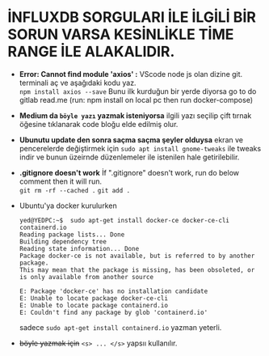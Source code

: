 # **İNFLUXDB SORGULARI İLE İLGİLİ BİR SORUN VARSA KESİNLİKLE TİME RANGE İLE ALAKALIDIR.**

* **Error: Cannot find module 'axios' :** VScode node js olan dizine git. terminali aç ve aşağıdaki kodu yaz.  
`npm install axios --save` Bunu ilk kurduğun bir yerde diyorsa go to do gitlab read.me (run: npm install on local pc then run docker-compose)

* **Medium da `böyle yazı` yazmak isteniyorsa** ilgili yazı seçilip çift tırnak öğesine tıklanarak code bloğu elde edilmiş olur.

* **Ubunutu update den sonra saçma saçma şeyler olduysa** ekran ve pencerelerde değiştirmek için 
`sudo apt install gnome-tweaks` ile tweaks indir ve bunun üzeirnde düzenlemeler ile istenilen hale getirilebilir.

* **.gitignore doesn't work** 
İf ".gitignore" doesn't work, run do below comment then it will run.  
`git rm -rf --cached .`
`git add .`


* Ubuntu'ya docker kurulurken
  ```
  yed@YEDPC:~$  sudo apt-get install docker-ce docker-ce-cli containerd.io
  Reading package lists... Done
  Building dependency tree       
  Reading state information... Done
  Package docker-ce is not available, but is referred to by another package.
  This may mean that the package is missing, has been obsoleted, or
  is only available from another source

  E: Package 'docker-ce' has no installation candidate
  E: Unable to locate package docker-ce-cli
  E: Unable to locate package containerd.io
  E: Couldn't find any package by glob 'containerd.io'
  ```
  sadece `sudo apt-get install containerd.io` yazman yeterli.

* <s>böyle yazmak için</s> `<s> ... </s>` yapsıı kullanılır.
